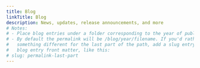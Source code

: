 ```yaml
---
title: Blog
linkTitle: Blog
description: News, updates, release announcements, and more
# Notes:
# - Place blog entries under a folder corresponding to the year of publication.
# - By default the permalink will be /blog/year/filename. If you'd rather have
#   something different for the last part of the path, add a slug entry to your
#   blog entry front matter, like this:
# slug: permalink-last-part
---
```

